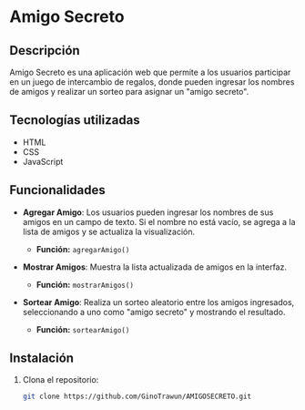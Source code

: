 # Amigo Secreto  

## Descripción  
Amigo Secreto es una aplicación web que permite a los usuarios participar en un juego de intercambio de regalos, donde pueden ingresar los nombres de amigos y realizar un sorteo para asignar un "amigo secreto".  

## Tecnologías utilizadas  
- HTML  
- CSS  
- JavaScript  

## Funcionalidades  
- **Agregar Amigo**: Los usuarios pueden ingresar los nombres de sus amigos en un campo de texto. Si el nombre no está vacío, se agrega a la lista de amigos y se actualiza la visualización.  
    - **Función:** `agregarAmigo()`  
  
- **Mostrar Amigos**: Muestra la lista actualizada de amigos en la interfaz.  
    - **Función:** `mostrarAmigos()`  

- **Sortear Amigo**: Realiza un sorteo aleatorio entre los amigos ingresados, seleccionando a uno como "amigo secreto" y mostrando el resultado.  
    - **Función:** `sortearAmigo()`  

## Instalación  
1. Clona el repositorio:  
   ```bash  
   git clone https://github.com/GinoTrawun/AMIGOSECRETO.git  
